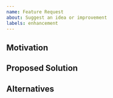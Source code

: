 ```yaml
---
name: Feature Request
about: Suggest an idea or improvement
labels: enhancement
---
```


## Motivation
<!-- Explain why this feature would be useful. -->

## Proposed Solution
<!-- Describe your preferred solution. -->

## Alternatives
<!-- Describe any alternative solutions or features you have considered. -->

